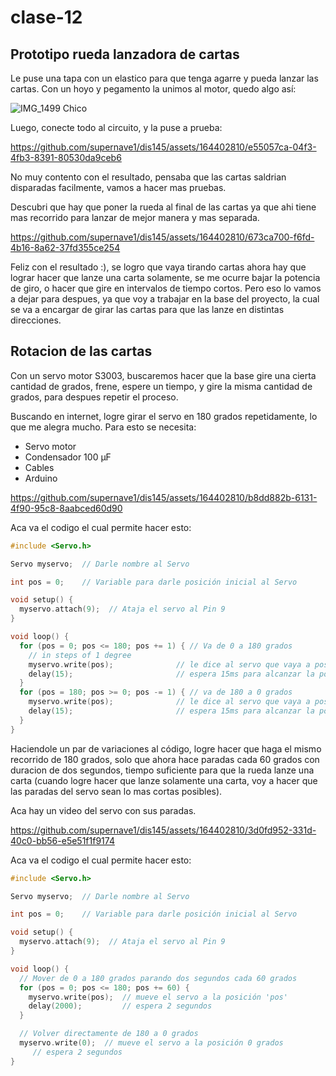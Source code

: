 # clase-12

## Prototipo rueda lanzadora de cartas

Le puse una tapa con un elastico para que tenga agarre y pueda lanzar las cartas. Con un hoyo y pegamento la unimos al motor, quedo algo así:

![IMG_1499 Chico](https://github.com/supernave1/dis145/assets/164402810/2bcca39e-af14-49d9-ae7d-57e9a87123f2)

Luego, conecte todo al circuito, y la puse a prueba:


https://github.com/supernave1/dis145/assets/164402810/e55057ca-04f3-4fb3-8391-80530da9ceb6

No muy contento con el resultado, pensaba que las cartas saldrian disparadas facilmente, vamos a hacer mas pruebas.

Descubri que hay que poner la rueda al final de las cartas ya que ahi tiene mas recorrido para lanzar de mejor manera y mas separada.


https://github.com/supernave1/dis145/assets/164402810/673ca700-f6fd-4b16-8a62-37fd355ce254



Feliz con el resultado :), se logro que vaya tirando cartas ahora hay que lograr hacer que lanze una carta solamente, se me ocurre bajar la potencia de giro, o hacer que gire en intervalos de tiempo cortos. Pero eso lo vamos a dejar para despues, ya que voy a trabajar en la base del proyecto, la cual se va a encargar de girar las cartas para que las lanze en distintas direcciones.

## Rotacion de las cartas
Con un servo motor S3003, buscaremos hacer que la base gire una cierta cantidad de grados, frene, espere un tiempo, y gire la misma cantidad de grados, para despues repetir el proceso. 

Buscando en internet, logre girar el servo en 180 grados repetidamente, lo que me alegra mucho. Para esto se necesita:
* Servo motor
* Condensador 100 µF
* Cables
* Arduino


https://github.com/supernave1/dis145/assets/164402810/b8dd882b-6131-4f90-95c8-8aabced60d90

Aca va el codigo el cual permite hacer esto:

```cpp
#include <Servo.h>

Servo myservo;  // Darle nombre al Servo

int pos = 0;    // Variable para darle posición inicial al Servo

void setup() {
  myservo.attach(9);  // Ataja el servo al Pin 9
}

void loop() {
  for (pos = 0; pos <= 180; pos += 1) { // Va de 0 a 180 grados
    // in steps of 1 degree
    myservo.write(pos);              // le dice al servo que vaya a posicion 'pos'
    delay(15);                       // espera 15ms para alcanzar la posicion
  }
  for (pos = 180; pos >= 0; pos -= 1) { // va de 180 a 0 grados
    myservo.write(pos);              // le dice al servo que vaya a posicion 'pos'
    delay(15);                       // espera 15ms para alcanzar la posicion
  }
}
```

Haciendole un par  de variaciones al código, logre hacer que haga el mismo recorrido de 180 grados, solo que ahora hace paradas cada 60 grados con duracion de dos segundos, tiempo suficiente para que la rueda lanze una carta (cuando logre hacer que lanze solamente una carta, voy a hacer que las paradas del servo sean lo mas cortas posibles). 

Aca hay un video del servo con sus paradas. 

https://github.com/supernave1/dis145/assets/164402810/3d0fd952-331d-40c0-bb56-e5e51f1f9174

Aca va el codigo el cual permite hacer esto:

```cpp
#include <Servo.h>

Servo myservo;  // Darle nombre al Servo

int pos = 0;    // Variable para darle posición inicial al Servo

void setup() {
  myservo.attach(9);  // Ataja el servo al Pin 9
}

void loop() {
  // Mover de 0 a 180 grados parando dos segundos cada 60 grados
  for (pos = 0; pos <= 180; pos += 60) {
    myservo.write(pos);  // mueve el servo a la posición 'pos'
    delay(2000);         // espera 2 segundos
  }

  // Volver directamente de 180 a 0 grados
  myservo.write(0);  // mueve el servo a la posición 0 grados
     // espera 2 segundos
}
```
